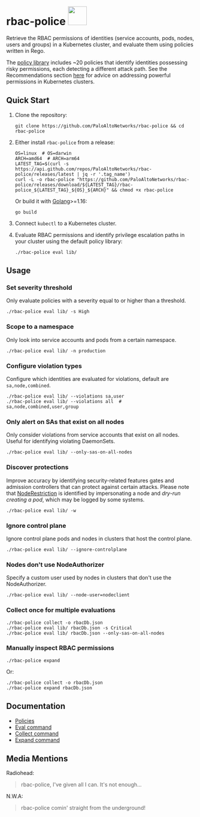 # rbac-police <img src="./docs/logo.png" width="50">
Retrieve the RBAC permissions of identities (service accounts, pods, nodes, users and groups) in a Kubernetes cluster, and evaluate them using policies written in Rego.

The [policy library](./lib) includes ~20 policies that identify identities possessing risky permissions, each detecting a different attack path. See the Recommendations section [here](https://www.paloaltonetworks.com/resources/whitepapers/kubernetes-privilege-escalation-excessive-permissions-in-popular-platforms) for advice on addressing powerful permissions in Kubernetes clusters.

## Quick Start

1. Clone the repository:

    ```shell
    git clone https://github.com/PaloAltoNetworks/rbac-police && cd rbac-police
    ```
2. Either install `rbac-police` from a release:

    ```shell
    OS=linux  # OS=darwin
    ARCH=amd64  # ARCH=arm64
    LATEST_TAG=$(curl -s https://api.github.com/repos/PaloAltoNetworks/rbac-police/releases/latest | jq -r '.tag_name')
    curl -L -o rbac-police "https://github.com/PaloAltoNetworks/rbac-police/releases/download/${LATEST_TAG}/rbac-police_${LATEST_TAG}_${OS}_${ARCH}" && chmod +x rbac-police
    ```
    Or build it with [Golang](https://go.dev/doc/install)>=1.16:
    
    ```shell
    go build
    ```
3. Connect `kubectl` to a Kubernetes cluster.
4. Evaluate RBAC permissions and identify privilege escalation paths in your cluster using the default policy library:

    ```
    ./rbac-police eval lib/
    ```

## Usage
### Set severity threshold
Only evaluate policies with a severity equal to or higher than a threshold.
```
./rbac-police eval lib/ -s High
```
### Scope to a namespace
Only look into service accounts and pods from a certain namespace.
```
./rbac-police eval lib/ -n production
```
### Configure violation types
Configure which identities are evaluated for violations, default are `sa,node,combined`.
```
./rbac-police eval lib/ --violations sa,user
./rbac-police eval lib/ --violations all  # sa,node,combined,user,group
```
### Only alert on SAs that exist on all nodes
Only consider violations from service accounts that exist on all nodes. Useful for identifying violating DaemonSets.
```
./rbac-police eval lib/ --only-sas-on-all-nodes
```
### Discover protections
Improve accuracy by identifying security-related features gates and admission controllers that can protect against certain attacks. Please note that [NodeRestriction](https://kubernetes.io/docs/reference/access-authn-authz/admission-controllers/#noderestriction) is identified by impersonating a node and *dry-run creating a pod*, which may be logged by some systems.
```
./rbac-police eval lib/ -w
```
### Ignore control plane
Ignore control plane pods and nodes in clusters that host the control plane.
```
./rbac-police eval lib/ --ignore-controlplane
```
### Nodes don't use NodeAuthorizer
Specify a custom user used by nodes in clusters that don't use the NodeAuthorizer.
```
./rbac-police eval lib/ --node-user=nodeclient
```
### Collect once for multiple evaluations
```
./rbac-police collect -o rbacDb.json
./rbac-police eval lib/ rbacDb.json -s Critical
./rbac-police eval lib/ rbacDb.json --only-sas-on-all-nodes
```
### Manually inspect RBAC permissions
```
./rbac-police expand
```
Or:
```
./rbac-police collect -o rbacDb.json
./rbac-police expand rbacDb.json
```

## Documentation
 - [Policies](docs/policies.md)
 - [Eval command](docs/eval.md)
 - [Collect command](docs/collect.md)
 - [Expand command](docs/expand.md)

## Media Mentions
Radiohead:
> rbac-police, I've given all I can. It's not enough...

N.W.A:
> rbac-police comin' straight from the underground!
